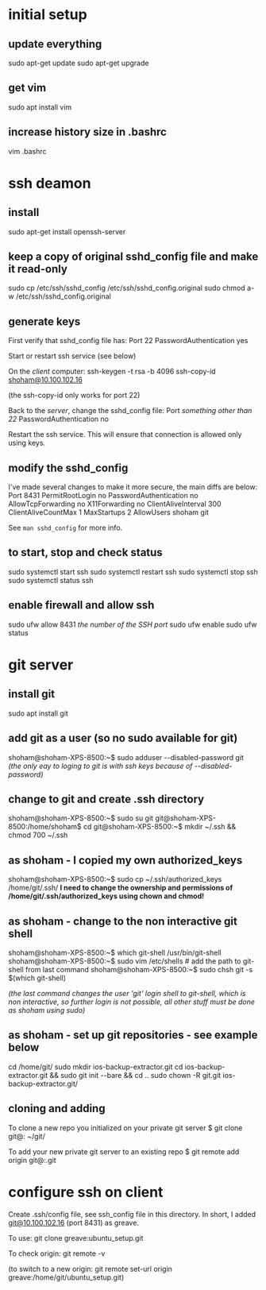 # initial setup
## update everything

sudo apt-get update
sudo apt-get upgrade

## get vim
sudo apt install vim

## increase history size in .bashrc
vim .bashrc


# ssh deamon

## install
sudo apt-get install openssh-server

## keep a copy of original sshd_config file and make it read-only
sudo cp /etc/ssh/sshd_config /etc/ssh/sshd_config.original
sudo chmod a-w /etc/ssh/sshd_config.original

## generate keys
First verify that sshd_config file has:
Port 22
PasswordAuthentication yes

Start or restart ssh service (see below)

On the _client_ computer:
ssh-keygen -t rsa -b 4096
ssh-copy-id shoham@10.100.102.16

(the ssh-copy-id only works for port 22)

Back to the _server_, change the sshd_config file:
Port _something other than 22_
PasswordAuthentication no

Restart the ssh service. This will ensure that connection is allowed
only using keys.

## modify the sshd_config
I've made several changes to make it more secure, the main diffs are below:
Port 8431
PermitRootLogin no
PasswordAuthentication no
AllowTcpForwarding no
X11Forwarding no
ClientAliveInterval 300
ClientAliveCountMax 1
MaxStartups 2
AllowUsers shoham git

See ``man sshd_config`` for more info.

## to start, stop and check status
sudo systemctl start ssh
sudo systemctl restart ssh
sudo systemctl stop ssh
sudo systemctl status ssh

## enable firewall and allow ssh
sudo ufw allow 8431  _the number of the SSH port_
sudo ufw enable
sudo ufw status

# git server
## install git
sudo apt install git

## add git as a user (so no sudo available for git)
shoham@shoham-XPS-8500:~$ sudo adduser --disabled-password git
_(the only eay to loging to git is with ssh keys because of --disabled-password)_

## change to git and create .ssh directory
shoham@shoham-XPS-8500:~$ sudo su git
git@shoham-XPS-8500:/home/shoham$ cd 
git@shoham-XPS-8500:~$ mkdir ~/.ssh && chmod 700 ~/.ssh

## as shoham - I copied my own authorized_keys
shoham@shoham-XPS-8500:~$ sudo cp ~/.ssh/authorized_keys /home/git/.ssh/
**I need to change the ownership and permissions of /home/git/.ssh/authorized_keys using chown and chmod!**

## as shoham - change to the non interactive git shell
shoham@shoham-XPS-8500:~$ which git-shell
/usr/bin/git-shell
shoham@shoham-XPS-8500:~$ sudo vim /etc/shells  # add the path to git-shell from last command
shoham@shoham-XPS-8500:~$ sudo chsh git -s $(which git-shell)

_(the last command changes the user 'git' login shell to git-shell, which is non
  interactive, so further login is not possible, all other stuff must be done
  as shoham using sudo)_

## as shoham - set up git repositories - see example below
cd /home/git/
sudo mkdir ios-backup-extractor.git
cd ios-backup-extractor.git && sudo git init --bare && cd ..
sudo chown -R git.git ios-backup-extractor.git/

## cloning and adding
To clone a new repo you initialized on your private git server
$ git clone git@<IPADDRESS>:<repo-name> ~/git/

To add your new private git server to an existing repo
$ git remote add origin git@<IPADDRESS>:<repo-name>.git

# configure ssh on client
Create .ssh/config file, see ssh_config file in this directory.
In short, I added git@10.100.102.16 (port 8431) as greave.

To use:
git clone greave:ubuntu_setup.git

To check origin:
git remote -v

(to switch to a new origin:
git remote set-url origin greave:/home/git/ubuntu_setup.git)
